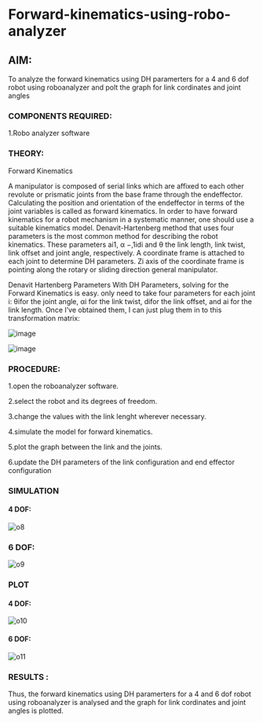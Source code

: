 # Forward-kinematics-using-robo-analyzer

## AIM: 
To analyze the forward kinematics using DH paramerters for a 4 and 6 dof robot using roboanalyzer and polt the graph for link cordinates and joint angles
### COMPONENTS REQUIRED:
1.Robo analyzer software  


### THEORY: 
  
Forward Kinematics

A manipulator is composed of serial links which are affixed to each other revolute or prismatic joints from the base frame through the endeffector. 
Calculating the position and orientation of the endeffector in terms of the joint variables is called as forward kinematics. 
In order to have forward kinematics for a robot mechanism in a systematic manner, one should use a suitable kinematics model. 
Denavit-Hartenberg method that uses four parameters is the most common method for describing the robot kinematics. 
These parameters ai1, α −,1idi and θ the link length, link twist, link offset and joint angle, respectively. 
A coordinate frame is attached to each joint to determine DH parameters. Zi axis of the coordinate frame is pointing along the rotary or sliding direction general manipulator.

Denavit Hartenberg Parameters
With DH Parameters, solving for the Forward Kinematics is easy.  only need to take four parameters for each joint 
i: θifor the joint angle, 
αi for the link twist, 
difor the link offset, and 
ai for the link length. Once I’ve obtained them, I can just plug them in to this transformation matrix:


![image](https://user-images.githubusercontent.com/36288975/170172719-ed7befc9-2894-4344-bfd5-be831bb05308.png)

 ![image](https://user-images.githubusercontent.com/36288975/170172766-b8aeb788-7fd7-4de7-b340-f04656707ebd.png)

 

### PROCEDURE:
1.open the roboanalyzer software.

2.select the robot and its degrees of freedom.

3.change the values with the link lenght wherever necessary.

4.simulate the model for forward kinematics.

5.plot the graph between the link and the joints.

6.update the DH parameters of the link configuration and end effector configuration




### SIMULATION 
#### 4 DOF:
![o8](https://github.com/LATHIKESHWARAN/Forward-kinematics-using-robot-analyzer/assets/119393556/6f5fc812-b32b-4a9b-8092-c13c9f6c902a)
### 6 DOF:
![o9](https://github.com/LATHIKESHWARAN/Forward-kinematics-using-robot-analyzer/assets/119393556/b3316529-9d60-46ed-bb01-775139baeb0c)

 
 
 
 
 
 ### PLOT 
 #### 4 DOF:
 ![o10](https://github.com/LATHIKESHWARAN/Forward-kinematics-using-robot-analyzer/assets/119393556/8b22b89c-9105-4322-93d8-ed9622e5cb77)
#### 6 DOF:
![o11](https://github.com/LATHIKESHWARAN/Forward-kinematics-using-robot-analyzer/assets/119393556/c82fe979-ab7d-40d3-8e51-8755e94fd8c5)

 
 
 
 
 
 
 
 
 
 

 
 














### RESULTS :  
Thus, the forward kinematics using DH paramerters for a 4 and 6 dof robot using roboanalyzer is analysed and the graph for link cordinates and joint angles is plotted.
